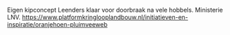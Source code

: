 Eigen kipconcept Leenders klaar voor doorbraak na vele hobbels. Ministerie LNV. https://www.platformkringlooplandbouw.nl/initiatieven-en-inspiratie/oranjehoen-pluimveeweb 